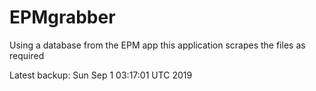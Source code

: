 # EPMgrabber
Using a database from the EPM app this application scrapes the files as required


Latest backup: Sun Sep 1 03:17:01 UTC 2019
